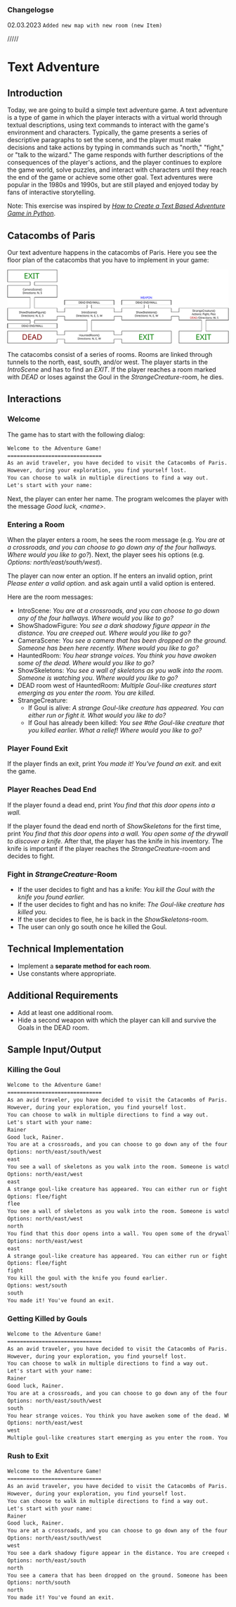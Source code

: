 ### Changelogse
02.03.2023 ```Added new map with new room (new Item) ```




/////
# Text Adventure

## Introduction

Today, we are going to build a simple text adventure game. A text adventure is a type of game in which the player interacts with a virtual world through textual descriptions, using text commands to interact with the game's environment and characters. Typically, the game presents a series of descriptive paragraphs to set the scene, and the player must make decisions and take actions by typing in commands such as "north," "fight," or "talk to the wizard." The game responds with further descriptions of the consequences of the player's actions, and the player continues to explore the game world, solve puzzles, and interact with characters until they reach the end of the game or achieve some other goal. Text adventures were popular in the 1980s and 1990s, but are still played and enjoyed today by fans of interactive storytelling.

Note: This exercise was inspired by [*How to Create a Text Based Adventure Game in Python*](https://www.makeuseof.com/python-text-adventure-game-create/).

## Catacombs of Paris

Our text adventure happens in the catacombs of Paris. Here you see the floor plan of the catacombs that you have to implement in your game:

![Catacombs of Paris](./FloorPlan.svg)

The catacombs consist of a series of rooms. Rooms are linked through tunnels to the north, east, south, and/or west. The player starts in the *IntroScene* and has to find an *EXIT*. If the player reaches a room marked with *DEAD* or loses against the Goul in the *StrangeCreature*-room, he dies.

## Interactions

### Welcome

The game has to start with the following dialog:

```txt
Welcome to the Adventure Game!
==============================
As an avid traveler, you have decided to visit the Catacombs of Paris.
However, during your exploration, you find yourself lost.
You can choose to walk in multiple directions to find a way out.
Let's start with your name: 
```

Next, the player can enter her name. The program welcomes the player with the message *Good luck, \<name\>*.

### Entering a Room

When the player enters a room, he sees the room message (e.g. *You are at a crossroads, and you can choose to go down any of the four hallways. Where would you like to go?*). Next, the player sees his options (e.g. *Options: north/east/south/west*).

The player can now enter an option. If he enters an invalid option, print *Please enter a valid option.* and ask again until a valid option is entered.

Here are the room messages:

* IntroScene: *You are at a crossroads, and you can choose to go down any of the four hallways. Where would you like to go?*
* ShowShadowFigure: *You see a dark shadowy figure appear in the distance. You are creeped out. Where would you like to go?*
* CameraScene: *You see a camera that has been dropped on the ground. Someone has been here recently. Where would you like to go?*
* HauntedRoom: *You hear strange voices. You think you have awoken some of the dead. Where would you like to go?*
* ShowSkeletons: *You see a wall of skeletons as you walk into the room. Someone is watching you. Where would you like to go?*
* DEAD room west of HauntedRoom: *Multiple Goul-like creatures start emerging as you enter the room. You are killed.*
* StrangeCreature:
  * If Goul is alive: *A strange Goul-like creature has appeared. You can either run or fight it. What would you like to do?*
  * If Goul has already been killed: *You see #the Goul-like creature that you killed earlier. What a relief! Where would you like to go?*

### Player Found Exit

If the player finds an exit, print *You made it! You've found an exit.* and exit the game.

### Player Reaches Dead End

If the player found a dead end, print *You find that this door opens into a wall.*

If the player found the dead end north of *ShowSkeletons* for the first time, print *You find that this door opens into a wall. You open some of the drywall to discover a knife.* After that, the player has the knife in his inventory. The knife is important if the player reaches the *StrangeCreature*-room and decides to fight.

### Fight in *StrangeCreature*-Room

* If the user decides to fight and has a knife: *You kill the Goul with the knife you found earlier.*
* If the user decides to fight and has no knife: *The Goul-like creature has killed you.*
* If the user decides to flee, he is back in the *ShowSkeletons*-room.
* The user can only go south once he killed the Goul.

## Technical Implementation

* Implement a **separate method for each room**.
* Use constants where appropriate.

## Additional Requirements

* Add at least one additional room.
* Hide a second weapon with which the player can kill and survive the Goals in the DEAD room.

## Sample Input/Output

### Killing the Goul

```txt
Welcome to the Adventure Game!
==============================
As an avid traveler, you have decided to visit the Catacombs of Paris.
However, during your exploration, you find yourself lost.
You can choose to walk in multiple directions to find a way out.
Let's start with your name: 
Rainer
Good luck, Rainer.
You are at a crossroads, and you can choose to go down any of the four hallways. Where would you like to go?
Options: north/east/south/west
east
You see a wall of skeletons as you walk into the room. Someone is watching you. Where would you like to go?
Options: north/east/west
east
A strange goul-like creature has appeared. You can either run or fight it. What would you like to do?
Options: flee/fight
flee
You see a wall of skeletons as you walk into the room. Someone is watching you. Where would you like to go?
Options: north/east/west
north
You find that this door opens into a wall. You open some of the drywall to discover a knife.
Options: north/east/west
east
A strange goul-like creature has appeared. You can either run or fight it. What would you like to do?
Options: flee/fight
fight
You kill the goul with the knife you found earlier.
Options: west/south
south
You made it! You've found an exit.
```

### Getting Killed by Gouls

```txt
Welcome to the Adventure Game!
==============================
As an avid traveler, you have decided to visit the Catacombs of Paris.
However, during your exploration, you find yourself lost.
You can choose to walk in multiple directions to find a way out.
Let's start with your name: 
Rainer
Good luck, Rainer.
You are at a crossroads, and you can choose to go down any of the four hallways. Where would you like to go?
Options: north/east/south/west
south
You hear strange voices. You think you have awoken some of the dead. Where would you like to go?
Options: north/east/west
west
Multiple goul-like creatures start emerging as you enter the room. You are killed.
```

### Rush to Exit

```txt
Welcome to the Adventure Game!
==============================
As an avid traveler, you have decided to visit the Catacombs of Paris.
However, during your exploration, you find yourself lost.
You can choose to walk in multiple directions to find a way out.
Let's start with your name: 
Rainer
Good luck, Rainer.
You are at a crossroads, and you can choose to go down any of the four hallways. Where would you like to go?
Options: north/east/south/west
west
You see a dark shadowy figure appear in the distance. You are creeped out. Where would you like to go?
Options: north/east/south
north
You see a camera that has been dropped on the ground. Someone has been here recently. Where would you like to go?
Options: north/south
north
You made it! You've found an exit.
```
